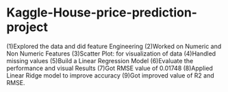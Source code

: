 # Kaggle-House-price-prediction-project
(1)Explored the data and did feature Engineering 
(2)Worked on Numeric and Non Numeric Features 
(3)Scatter Plot: for visualization of data 
(4)Handled missing values 
(5)Build a Linear Regression Model 
(6)Evaluate the performance and visual Results 
(7)Got RMSE value of 0.01748 
(8)Applied Linear Ridge model to improve accuracy 
(9)Got improved value of R2 and RMSE.
